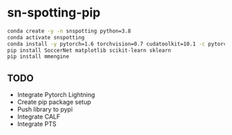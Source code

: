 # sn-spotting-pip

```bash
conda create -y -n snspotting python=3.8
conda activate snspotting
conda install -y pytorch=1.6 torchvision=0.7 cudatoolkit=10.1 -c pytorch
pip install SoccerNet matplotlib scikit-learn sklearn
pip install mmengine
```

## TODO

- Integrate Pytorch Lightning
- Create pip package setup
- Push library to pypi
- Integrate CALF
- Integrate PTS
